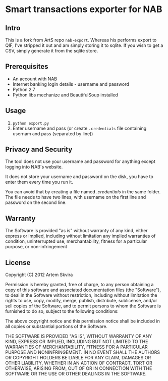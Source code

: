 # Smart transactions exporter for NAB

## Intro

This is a fork from ArtS repo `nab-export`. Whereas his performs export to QIF, I've stripped it out and am simply storing it to sqlite.
If you wish to get a CSV, simply generate it from the sqlite store.

## Prerequisites

- An account with NAB
- Internet banking login details - username and password
- Python 2.7
- Python libs mechanize and BeautifulSoup installed


## Usage

1. `python export.py`
2. Enter username and pass (or create `.credentials` file containing usernam and pass (separated by line))


## Privacy and Security

The tool does not use your username and password for anything except logging into NAB's website.

It does not store your username and password on the disk, you have to enter them every time you run it.

You can avoid that by creating a file named *.credentials* in the same folder. The file needs to have two lines, with username on the first line and password on the second line.


## Warranty

The Software is provided "as is" without warranty of any kind, either express or implied, including without limitation any implied warranties of condition, uninterrupted use, merchantability, fitness for a particular purpose, or non-infringement


## License

Copyright (C) 2012 Artem Skvira

Permission is hereby granted, free of charge, to any person obtaining a copy of this software and associated documentation files (the "Software"), to deal in the Software without restriction, including without limitation the rights to use, copy, modify, merge, publish, distribute, sublicense, and/or sell copies of the Software, and to permit persons to whom the Software is furnished to do so, subject to the following conditions:

The above copyright notice and this permission notice shall be included in all copies or substantial portions of the Software.

THE SOFTWARE IS PROVIDED "AS IS", WITHOUT WARRANTY OF ANY KIND, EXPRESS OR IMPLIED, INCLUDING BUT NOT LIMITED TO THE WARRANTIES OF MERCHANTABILITY, FITNESS FOR A PARTICULAR PURPOSE AND NONINFRINGEMENT. IN NO EVENT SHALL THE AUTHORS OR COPYRIGHT HOLDERS BE LIABLE FOR ANY CLAIM, DAMAGES OR OTHER LIABILITY, WHETHER IN AN ACTION OF CONTRACT, TORT OR OTHERWISE, ARISING FROM, OUT OF OR IN CONNECTION WITH THE SOFTWARE OR THE USE OR OTHER DEALINGS IN THE SOFTWARE.
